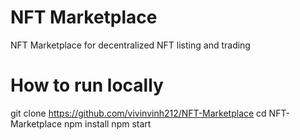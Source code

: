 # NFT Marketplace
 NFT Marketplace for decentralized NFT listing and trading

# How to run locally
git clone https://github.com/vivinvinh212/NFT-Marketplace
cd NFT-Marketplace
npm install
npm start
